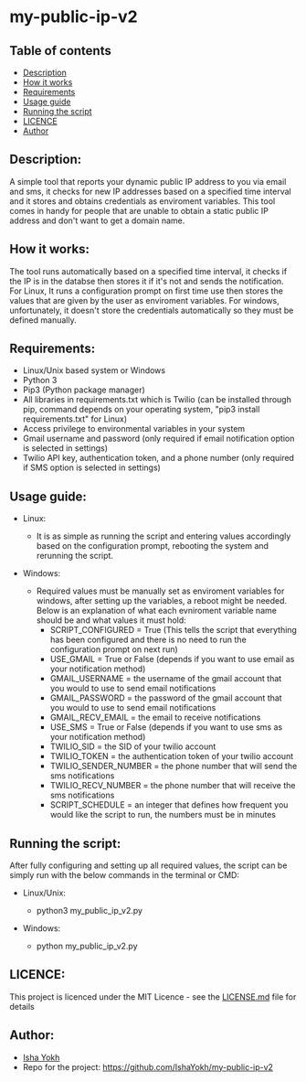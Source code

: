 # my-public-ip-v2

## Table of contents
- [Description](#Description)
- [How it works](#How-it-works)
- [Requirements](#Requirements)
- [Usage guide](#Usage-guide)
- [Running the script](#Running-the-script)
- [LICENCE](#LICENCE)
- [Author](#Author)

## Description:
A simple tool that reports your dynamic public IP address to you via email and sms, it checks for new IP addresses based on a specified time interval and it stores and obtains credentials as enviroment variables. This tool comes in handy for people that are unable to obtain a static public IP address and don't want to get a domain name.

## How it works:
The tool runs automatically based on a specified time interval, it checks if the IP is in the databse then stores it if it's not and sends the notification. For Linux, It runs a configuration prompt on first time use then stores the values that are given by the user as enviroment variables. For windows, unfortunately, it doesn't store the credentials automatically so they must be defined manually.

## Requirements:
- Linux/Unix based system or Windows
- Python 3
- Pip3 (Python package manager)
- All libraries in requirements.txt which is Twilio (can be installed through pip, command depends on your operating system, "pip3 install requirements.txt" for Linux)
- Access privilege to environmental variables in your system
- Gmail username and password (only required if email notification option is selected in settings)
- Twilio API key, authentication token, and a phone number (only required if SMS option is selected in settings)

## Usage guide:
- Linux:
  - It is as simple as running the script and entering values accordingly based on the configuration prompt, rebooting the system and rerunning the script.
  
- Windows:
  - Required values must be manually set as enviroment variables for windows, after setting up the variables, a reboot might be needed. Below is an explanation of what each evniroment variable name should be and what values it must hold:
    - SCRIPT_CONFIGURED = True (This tells the script that everything has been configured and there is no need to run the configuration prompt on next run)
    - USE_GMAIL = True or False (depends if you want to use email as your notification method)
    - GMAIL_USERNAME = the username of the gmail account that you would to use to send email notifications
    - GMAIL_PASSWORD = the password of the gmail account that you would to use to send email notifications
    - GMAIL_RECV_EMAIL = the email to receive notifications
    - USE_SMS = True or False (depends if you want to use sms as your notification method)
    - TWILIO_SID = the SID of your twilio account
    - TWILIO_TOKEN = the authentication token of your twilio account
    - TWILIO_SENDER_NUMBER = the phone number that will send the sms notifications
    - TWILIO_RECV_NUMBER = the phone number that will receive the sms notifications
    - SCRIPT_SCHEDULE = an integer that defines how frequent you would like the script to run, the numbers must be in minutes


## Running the script:
After fully configuring and setting up all required values, the script can be simply run with the below commands in the terminal or CMD:

- Linux/Unix:
  - python3 my_public_ip_v2.py
  
- Windows:
  - python my_public_ip_v2.py

## LICENCE:
This project is licenced under the MIT Licence - see the [LICENSE.md](https://github.com/IshaYokh/my-public-ip-v2/blob/master/LICENSE) file for details

## Author:
- [Isha Yokh](https://github.com/IshaYokh)
- Repo for the project: https://github.com/IshaYokh/my-public-ip-v2
